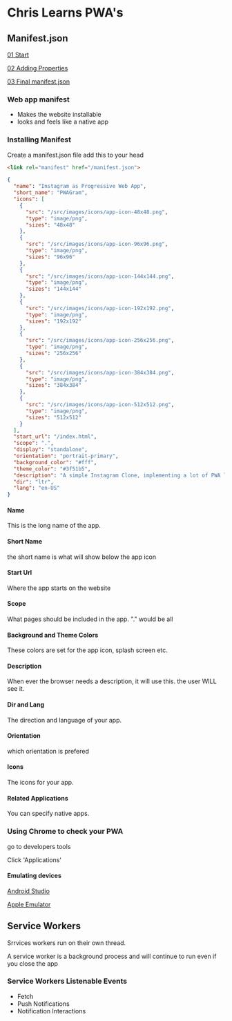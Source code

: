# Chris Learns PWA's 

## Manifest.json

[01 Start](https://github.com/teamallnighter/chris-learns-progressive-web-apps/tree/main/app-manifest-01--start)

[02 Adding Properties](https://github.com/teamallnighter/chris-learns-progressive-web-apps/tree/main/app-manifest-02--added-properties)

[03 Final manifest.json](https://github.com/teamallnighter/chris-learns-progressive-web-apps/tree/main/app-manifest-02--added-properties)


### Web app manifest 

* Makes the website installable 
* looks and feels like a native app

### Installing Manifest

Create a manifest.json file 
add this to your head

```html
<link rel="manifest" href="/manifest.json">
```

```json
{
  "name": "Instagram as Progressive Web App",
  "short_name": "PWAGram",
  "icons": [
    {
      "src": "/src/images/icons/app-icon-48x48.png",
      "type": "image/png",
      "sizes": "48x48"
    },
    {
      "src": "/src/images/icons/app-icon-96x96.png",
      "type": "image/png",
      "sizes": "96x96"
    },
    {
      "src": "/src/images/icons/app-icon-144x144.png",
      "type": "image/png",
      "sizes": "144x144"
    },
    {
      "src": "/src/images/icons/app-icon-192x192.png",
      "type": "image/png",
      "sizes": "192x192"
    },
    {
      "src": "/src/images/icons/app-icon-256x256.png",
      "type": "image/png",
      "sizes": "256x256"
    },
    {
      "src": "/src/images/icons/app-icon-384x384.png",
      "type": "image/png",
      "sizes": "384x384"
    },
    {
      "src": "/src/images/icons/app-icon-512x512.png",
      "type": "image/png",
      "sizes": "512x512"
    }
  ],
  "start_url": "/index.html",
  "scope": ".",
  "display": "standalone",
  "orientation": "portrait-primary",
  "background_color": "#fff",
  "theme_color": "#3f51b5",
  "description": "A simple Instagram Clone, implementing a lot of PWA love.",
  "dir": "ltr",
  "lang": "en-US"
}
```

#### Name

This is the long name of the app. 


#### Short Name

the short name is what will show below the app icon

#### Start Url 

Where the app starts on the website

#### Scope

What pages should be included in the app. "." would be all 

#### Background and Theme Colors 

These colors are set for the app icon, splash screen etc.

#### Description 

When ever the browser needs a description, it will use this. the user WILL see it. 

#### Dir and Lang

The direction and language of your app. 

#### Orientation

which orientation is prefered 

#### Icons 

The icons for your app. 

#### Related Applications

You can specify native apps. 


### Using Chrome to check your PWA

go to developers tools 

Click 'Applications' 

#### Emulating devices

[Android Studio](https://developer.android.com/studio)

[Apple Emulator](https://developer.apple.com/documentation/xcode/running_your_app_in_the_simulator_or_on_a_device)




## Service Workers

Srrvices workers run on their own thread. 

A service worker is a background process and will continue to run even if you close the app


### Service Workers Listenable Events

* Fetch 
* Push Notifications
* Notification Interactions

